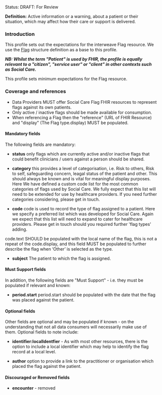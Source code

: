 Status: DRAFT: For Review

**Definition:** Active information or a warning, about a patient or their situation, which may affect how their care or support is delivered.

### **Introduction**

This profile sets out the expectations for the interweave Flag resource. We use the [Flag](http://hl7.org/fhir/R4/flag.html) structure definition as a base to this profile.

***NB: Whilst the term "Patient" is used by FHIR, the profile is equally relevant to a "citizen", "service user" or "client" in other contexts such as Social Care.***

This profile sets minimum expectations for the Flag resource.

### **Coverage and references**

- Data Providers MUST offer Social Care Flag FHIR resources to represent flags against its own patients.
- Only active / inactive flags should be made available for consumption.
- When referencing a Flag then the "reference" (URL of FHIR Resource) and "display" (The Flag type.display) MUST be populated.

#### **Mandatory fields**
The following fields are mandatory:
- **status** only flags which are currently active and/or inactive flags that could benefit clinicians / users against a person should be shared. 

- **category** this provides a level of categorisation, i.e. Risk to others, Risk to self, safeguarding concern, leagal status of the patient and other. This should always be known and is vital for meaningful display purposes. Here We have defined a custom code list for the most common categories of flags used by Social Care. We fully expect that this list will need to be extended for use by healthcare providers. If you need further categories considering, please get in touch. 

- **code** code is used to record the type of flag assigned to a patient. Here we specify a preferred list which was developed for Social Care. Again we expect that this list will need to expand to cater for healthcare providers. Please get in touch should you required further 'flag types' adding.

code.text SHOULD be populated with the local name of the flag, this is not a repeat of the code.display, and this field MUST be populated to further describe the flag when ‘Other’ is selected as the type. 

- **subject** The patient to which the flag is assigned.

#### **Must Support fields**
In addition, the following fields are "Must Support" - i.e. they must be populated if relevant and known:

- **period.start** period.start should be populated with the date that the flag was placed against the patient.

#### **Optional fields**
Other fields are optional and may be populated if known - on the understanding that not all data consumers will necessarily make use of them. Optional fields to note include:

- **identifier:localIdentfier** - As with most other resources, there is the option to include a local identifier which may help to identify the flag record at a local level.

- **author** option to provide a link to the practitioner or organisation which placed the flag against the patient.

#### **Discouraged or Removed fields**
     
- **encounter** - removed